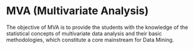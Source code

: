 # MVA (Multivariate Analysis)
The objective of MVA is to provide the students with the knowledge of the statistical concepts of multivariate data analysis and their basic methodologies, which constitute a core mainstream for Data Mining.
